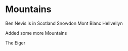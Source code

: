 Mountains
=============

Ben Nevis
	is in Scotland
Snowdon
Mont Blanc
Hellvellyn

Added some more Mountains

The Eiger

